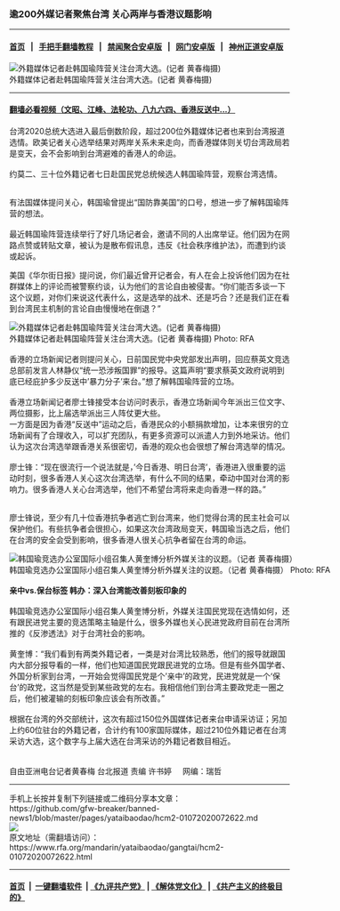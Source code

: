 ### 逾200外媒记者聚焦台湾   关心两岸与香港议题影响
------------------------

#### [首页](https://github.com/gfw-breaker/banned-news1/blob/master/README.md) &nbsp;&nbsp;|&nbsp;&nbsp; [手把手翻墙教程](https://github.com/gfw-breaker/guides/wiki) &nbsp;&nbsp;|&nbsp;&nbsp; [禁闻聚合安卓版](https://github.com/gfw-breaker/bn-android) &nbsp;&nbsp;|&nbsp;&nbsp; [网门安卓版](https://github.com/oGate2/oGate) &nbsp;&nbsp;|&nbsp;&nbsp; [神州正道安卓版](https://github.com/SzzdOgate/update) 



<div id="headerimg">
 <img alt="外籍媒体记者赴韩国瑜阵营关注台湾大选。(记者 黄春梅摄)" src="https://www.rfa.org/mandarin/yataibaodao/gangtai/hcm2-01072020072622.html/59165a924e00.jpg/@@images/30bb6e76-8ec4-4a64-aa7b-5c503f1f3dff.jpeg" title="外籍媒体记者赴韩国瑜阵营关注台湾大选。(记者 黄春梅摄)"/>
 <div id="headerimgcontents">
  <div id="headerimgcaption">
   <span>
    外籍媒体记者赴韩国瑜阵营关注台湾大选。(记者 黄春梅摄)
   </span>
   <!-- zoomattribute -->
  </div>
  <!-- headerimgcaption -->
 </div>
 <!-- headerimagecontents -->
</div>

<hr/>


#### [翻墙必看视频（文昭、江峰、法轮功、八九六四、香港反送中...）](http://167.172.214.107/home.html)

<div id="storytext">
 <div>
  <div class="slot_header">
  </div>
 </div>
 <p>
  台湾2020总统大选进入最后倒数阶段，超过200位外籍媒体记者也来到台湾报道选情。欧美记者关心选举结果对两岸关系未来走向，而香港媒体则关切台湾政局若是变天，会不会影响到台湾避难的香港人的命运。
  <br/>
  <br/>
  约莫二、三十位外籍记者七日赴国民党总统候选人韩国瑜阵营，观察台湾选情。
 </p>
 <p>
 </p>
 <p>
  <br/>
  有法国媒体提问关心，韩国瑜曾提出“国防靠美国”的口号，想进一步了解韩国瑜阵营的想法。
  <br/>
  <br/>
  最近韩国瑜阵营连续举行了好几场记者会，邀请不同的人出席举证。他们因为在网路点赞或转贴文章，被认为是散布假讯息，违反《社会秩序维护法》，而遭到约谈或起诉。
 </p>
 <p>
  美国《华尔街日报》提问说，你们最近曾开记者会，有人在会上投诉他们因为在社群媒体上的评论而被警察约谈，认为他们的言论自由被侵害。“你们能否多谈一下这个议题，对你们来说这代表什么，这是选举的战术、还是巧合？还是我们正在看到台湾民主机制的言论自由慢慢地在倒退？”
 </p>
 <p>
 </p>
 <p>
  <div class="image-inline captioned" style="width:630px;">
   <div style="width:630px;">
    <img alt="外籍媒体记者赴韩国瑜阵营关注台湾大选。(记者 黄春梅摄)" src="https://www.rfa.org/mandarin/yataibaodao/gangtai/hcm2-01072020072622.html/59165a924e8c.jpeg" title="外籍媒体记者赴韩国瑜阵营关注台湾大选。(记者 黄春梅摄)"/>
   </div>
   <div class="image-caption">
    <span style="width:630px;">
     外籍媒体记者赴韩国瑜阵营关注台湾大选。(记者 黄春梅摄)
    </span>
    <span class="copyright">
     Photo: RFA
    </span>
   </div>
  </div>
  <br/>
  香港的立场新闻记者则提问关心，日前国民党中央党部发出声明，回应蔡英文竞选总部前发言人林静仪“统一恐涉叛国罪”的报导。这篇声明“要求蔡英文政府说明到底已经庇护多少反送中’暴力分子’来台。”想了解韩国瑜阵营的立场。
  <br/>
  <br/>
  香港立场新闻记者廖士锋接受本台访问时表示，香港立场新闻今年派出三位文字、两位摄影，比上届选举派出三人阵仗更大些。
  <br/>
  一方面是因为香港“反送中”运动之后，香港民众的小额捐款增加，让本来很穷的立场新闻有了合理收入，可以扩充团队，有更多资源可以派遣人力到外地采访。他们认为这次台湾选举跟香港关系很密切，香港的观众也会很想了解台湾选举的情况。
  <br/>
  <br/>
  廖士锋：“现在很流行一个说法就是，’今日香港、明日台湾’，香港进入很重要的运动时刻，很多香港人关心这次台湾选举，有什么不同的结果，牵动中国对台湾的影响力。很多香港人关心台湾选举，他们不希望台湾将来走向香港一样的路。”
 </p>
 <p>
  <br/>
  廖士锋说，至少有几十位香港抗争者逃亡到台湾来，他们觉得台湾的民主社会可以保护他们。有些抗争者会很担心，如果这次台湾政局变天，韩国瑜当选之后，他们在台湾的安全会受到影响，很多香港人很关心抗争者留在台湾的命运。
 </p>
 <p>
 </p>
 <p>
  <div class="image-inline captioned" style="width:622px;">
   <div style="width:622px;">
    <img alt="韩国瑜竞选办公室国际小组召集人黄奎博分析外媒关注的议题。（记者 黄春梅摄）" src="https://www.rfa.org/mandarin/yataibaodao/gangtai/hcm2-01072020072622.html/9ec3594e535a0107.jpg" title="韩国瑜竞选办公室国际小组召集人黄奎博分析外媒关注的议题。（记者 黄春梅摄）"/>
   </div>
   <div class="image-caption">
    <span style="width:622px;">
     韩国瑜竞选办公室国际小组召集人黄奎博分析外媒关注的议题。（记者 黄春梅摄）
    </span>
    <span class="copyright">
     Photo: RFA
    </span>
   </div>
  </div>
  <br/>
  <b>
   亲中vs.保台标签 韩办：深入台湾能改善刻板印象的
  </b>
  <br/>
  <br/>
  韩国瑜竞选办公室国际小组召集人黄奎博分析，外媒关注国民党现在选情如何，还有跟民进党主要的竞选策略主轴是什么，很多外媒也关心民进党政府目前在台湾所推的《反渗透法》对于台湾社会的影响。
  <br/>
  <br/>
  黄奎博：“我们看到有两类外籍记者，一类是对台湾比较熟悉，他们的报导就跟国内大部分报导看的一样，他们也知道国民党跟民进党的立场。但是有些外国学者、外国分析家到台湾，一开始会觉得国民党是个’亲中’的政党，民进党就是一个‘保台’的政党，这当然是受到某些政党的左右。我相信他们到台湾主要政党走一圈之后，他们被灌输的刻板印象应该会有所改善。”
  <br/>
  <br/>
  根据在台湾的外交部统计，这次有超过150位外国媒体记者来台申请采访证；另加上约60位驻台的外籍记者，合计约有100家国际媒体，超过210位外籍记者在台湾采访大选，这个数字与上届大选在台湾采访的外籍记者数目相近。
  <br/>
  <br/>
  <br/>
  自由亚洲电台记者黄春梅 台北报道 责编 许书婷     网编：瑞哲
 </p>
</div>

<hr/>
手机上长按并复制下列链接或二维码分享本文章：<br/>
https://github.com/gfw-breaker/banned-news1/blob/master/pages/yataibaodao/hcm2-01072020072622.md <br/>
<a href='https://github.com/gfw-breaker/banned-news1/blob/master/pages/yataibaodao/hcm2-01072020072622.md'><img src='https://github.com/gfw-breaker/banned-news1/blob/master/pages/yataibaodao/hcm2-01072020072622.md.png'/></a> <br/>
原文地址（需翻墙访问）：https://www.rfa.org/mandarin/yataibaodao/gangtai/hcm2-01072020072622.html


------------------------
#### [首页](https://github.com/gfw-breaker/banned-news1/blob/master/README.md) &nbsp;|&nbsp; [一键翻墙软件](https://github.com/gfw-breaker/nogfw/blob/master/README.md) &nbsp;| [《九评共产党》](https://github.com/gfw-breaker/9ping.md/blob/master/README.md#九评之一评共产党是什么) | [《解体党文化》](https://github.com/gfw-breaker/jtdwh.md/blob/master/README.md) | [《共产主义的终极目的》](https://github.com/gfw-breaker/gczydzjmd.md/blob/master/README.md)


<img src='http://gfw-breaker.win/banned-news/pages/yataibaodao/hcm2-01072020072622.md' width='0px' height='0px'/>